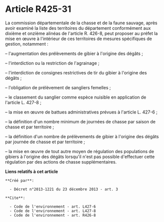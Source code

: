 # Article R425-31

La commission départementale de la chasse et de la faune sauvage, après avoir examiné la liste des territoires du département
conformément aux dixième et onzième alinéas de l'article R. 426-8, peut proposer au préfet la mise en œuvre à l'intérieur de
ces territoires de mesures spécifiques de gestion, notamment :

– l'augmentation des prélèvements de gibier à l'origine des dégâts ;

– l'interdiction ou la restriction de l'agrainage ;

– l'interdiction de consignes restrictives de tir du gibier à l'origine des dégâts ;

– l'obligation de prélèvement de sangliers femelles ;

– le classement du sanglier comme espèce nuisible en application de l'article L. 427-8 ;

– la mise en œuvre de battues administratives prévues à l'article L. 427-6 ;

– la définition d'un nombre minimum de journées de chasse par saison de chasse et par territoire ;

– la définition d'un nombre de prélèvements de gibier à l'origine des dégâts par journée de chasse et par territoire ;

– la mise en œuvre de tout autre moyen de régulation des populations de gibiers à l'origine des dégâts lorsqu'il n'est pas
possible d'effectuer cette régulation par des actions de chasse supplémentaires.

**Liens relatifs à cet article**

	**Créé par**:

	  - Décret n°2013-1221 du 23 décembre 2013 - art. 3

	**Cite**:

	  - Code de l'environnement - art. L427-6
	  - Code de l'environnement - art. L427-8
	  - Code de l'environnement - art. R426-8
